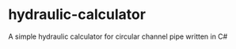 hydraulic-calculator
====================

A simple hydraulic calculator for circular channel pipe written in C# 
